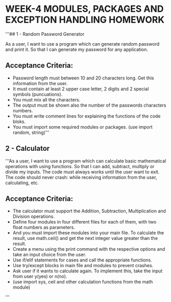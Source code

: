 # WEEK-4 MODULES, PACKAGES AND EXCEPTION HANDLING HOMEWORK


'''## 1 - Random Password Generator

As a user, I want to use a program which can generate random password and print it. So that I can generate my password for any application.


## Acceptance Criteria:

- Password length must between 10 and 20 characters long. Get this information from the user.
- It must contain at least 2 upper case letter, 2 digits and 2 special symbols (puncuations).
- You must mix all the characters.
- The output must be shown also the number of the passwords characters numbers.
- You must write comment lines for explaining the functions of the code bloks.
- You must import some required modules or packages. (use import random, string)'''




## 2 - Calculator

'''As a user, I want to use a program which can calculate basic mathematical operations with using functions. So that I can add, subtract, multiply or divide my inputs. 
The code must always works until the user want to exit. The code should never crash: while receiving information from the user, calculating, etc.


## Acceptance Criteria:

-  The calculator must support the Addition, Subtraction, Multiplication and Division operations. 
-  Define four modules in four different files for each of them, with two float numbers as parameters. 
-  And you must import these modules into your main file. To calculate the result, use math.ceil() and get the next integer value greater than the result. 
-  Create a menu using the print command with the respective options and take an input choice from the user. 
-  Use if/elif statements for cases and call the appropriate functions. 
-  Use try/except blocks in main file and modules to prevent crashes. 
-  Ask user if it wants to calculate again. To implement this, take the input from user y(yes) or n(no). 
-  (use import sys, ceil and other calculation functions from the math module)

'''
